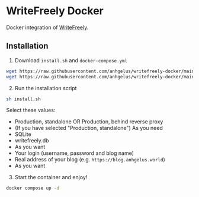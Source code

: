 # WriteFreely Docker

Docker integration of [WriteFreely](https://writefreely.org/about).

## Installation

1. Download `install.sh` and `docker-compose.yml`
```bash
wget https://raw.githubusercontent.com/anhgelus/writefreely-docker/main/install.sh
wget https://raw.githubusercontent.com/anhgelus/writefreely-docker/main/docker-compose.yml
```
2. Run the installation script
```bash
sh install.sh
```
Select these values:
- Production, standalone OR Production, behind reverse proxy
- (If you have selected "Production, standalone") As you need
- SQLite
- writefreely.db
- As you want
- Your login (username, password and blog name)
- Real address of your blog (e.g. `https://blog.anhgelus.world`)
- As you want

3. Start the container and enjoy!
```bash
docker compose up -d
```

